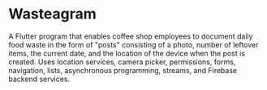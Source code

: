 # Wasteagram

A Flutter program that enables coffee shop employees to document daily food waste in the form of "posts" consisting of a photo, number of leftover items, the current date, and the location of the device when the post is created. Uses location services, camera picker, permissions, forms, navigation, lists, asynchronous programming, streams, and Firebase backend services.

